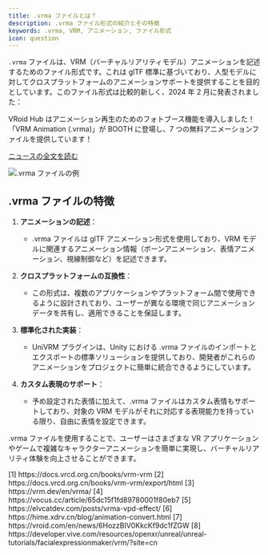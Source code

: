 ```yaml
---
title: .vrma ファイルとは？
description: .vrma ファイル形式の紹介とその特徴
keywords: .vrma, VRM, アニメーション, ファイル形式
icon: question
---
```


`.vrma` ファイルは、VRM（バーチャルリアリティモデル）アニメーションを記述するためのファイル形式です。これは glTF 標準に基づいており、人型モデルに対してクロスプラットフォームのアニメーションサポートを提供することを目的としています。このファイル形式は比較的新しく、2024 年 2 月に発表されました：

<Card title="VRoid Hub 新機能リリース" icon="newspaper">
  VRoid Hub はアニメーション再生のためのフォトブース機能を導入しました！「VRM Animation (.vrma)」が BOOTH に登場し、7 つの無料アニメーションファイルを提供しています！

[ニュースの全文を読む](https://vroid.com/en/news/6HozzBIV0KkcKf9dc1fZGW) </Card>

<Frame>
  <img src="https://oss.vidol.chat/assets/edfe7d13f6f2edb342219ffeaf37a294.webp" alt=".vrma ファイルの例" />
</Frame>

## .vrma ファイルの特徴

1. **アニメーションの記述**：
   - .vrma ファイルは glTF アニメーション形式を使用しており、VRM モデルに関連するアニメーション情報（ボーンアニメーション、表情アニメーション、視線制御など）を記述できます。

2. **クロスプラットフォームの互換性**：
   - この形式は、複数のアプリケーションやプラットフォーム間で使用できるように設計されており、ユーザーが異なる環境で同じアニメーションデータを共有し、適用できることを保証します。

3. **標準化された実装**：
   - UniVRM プラグインは、Unity における .vrma ファイルのインポートとエクスポートの標準ソリューションを提供しており、開発者がこれらのアニメーションをプロジェクトに簡単に統合できるようにしています。

4. **カスタム表現のサポート**：
   - 予め設定された表情に加えて、.vrma ファイルはカスタム表情もサポートしており、対象の VRM モデルがそれに対応する表現能力を持っている限り、自由に表情を設定できます。

.vrma ファイルを使用することで、ユーザーはさまざまな VR アプリケーションやゲームで複雑なキャラクターアニメーションを簡単に実現し、バーチャルリアリティ体験を向上させることができます。

<Accordion title="参考資料">
  [1] https://docs.vrcd.org.cn/books/vrm-vrm  
  [2] https://docs.vrcd.org.cn/books/vrm-vrm/export/html  
  [3] https://vrm.dev/en/vrma/  
  [4] https://vocus.cc/article/65dc15f1fd89780001f80eb7  
  [5] https://elvcatdev.com/posts/vrma-vpd-effect/  
  [6] https://hime.xdrv.cn/blog/animation-convert.html  
  [7] https://vroid.com/en/news/6HozzBIV0KkcKf9dc1fZGW  
  [8] https://developer.vive.com/resources/openxr/unreal/unreal-tutorials/facialexpressionmaker/vrm/?site=cn
</Accordion>

